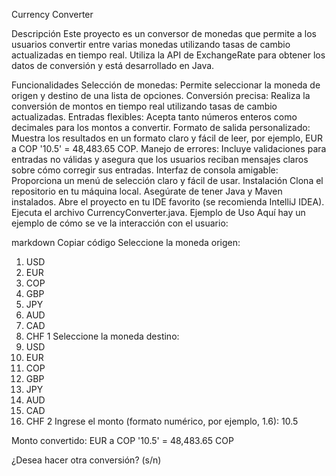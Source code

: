 Currency Converter

Descripción
Este proyecto es un conversor de monedas que permite a los usuarios convertir entre varias monedas utilizando tasas de cambio actualizadas en tiempo real. Utiliza la API de ExchangeRate para obtener los datos de conversión y está desarrollado en Java.

Funcionalidades
Selección de monedas: Permite seleccionar la moneda de origen y destino de una lista de opciones.
Conversión precisa: Realiza la conversión de montos en tiempo real utilizando tasas de cambio actualizadas.
Entradas flexibles: Acepta tanto números enteros como decimales para los montos a convertir.
Formato de salida personalizado: Muestra los resultados en un formato claro y fácil de leer, por ejemplo, EUR a COP '10.5' = 48,483.65 COP.
Manejo de errores: Incluye validaciones para entradas no válidas y asegura que los usuarios reciban mensajes claros sobre cómo corregir sus entradas.
Interfaz de consola amigable: Proporciona un menú de selección claro y fácil de usar.
Instalación
Clona el repositorio en tu máquina local.
Asegúrate de tener Java y Maven instalados.
Abre el proyecto en tu IDE favorito (se recomienda IntelliJ IDEA).
Ejecuta el archivo CurrencyConverter.java.
Ejemplo de Uso
Aquí hay un ejemplo de cómo se ve la interacción con el usuario:

markdown
Copiar código
Seleccione la moneda origen:
1. USD
2. EUR
3. COP
4. GBP
5. JPY
6. AUD
7. CAD
8. CHF
1
Seleccione la moneda destino:
1. USD
2. EUR
3. COP
4. GBP
5. JPY
6. AUD
7. CAD
8. CHF
2
Ingrese el monto (formato numérico, por ejemplo, 1.6): 
10.5
   
Monto convertido: EUR a COP '10.5' = 48,483.65 COP

¿Desea hacer otra conversión? (s/n)


